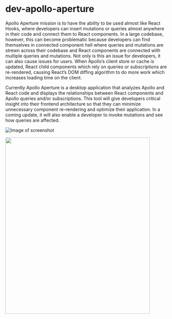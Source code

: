 # dev-apollo-aperture
Apollo Aperture mission is to have the ability to be used almost like React Hooks, where developers can insert mutations or queries almost anywhere in their code and connect them to React components. In a large codebase, however, this can become problematic because developers can find themselves in connected component hell where queries and mutations are strewn across their codebase and React components are connected with multiple queries and mutations. Not only is this an issue for developers, it can also cause issues for users. When Apollo’s client store or cache is updated, React child components which rely on queries or subscriptions are re-rendered, causing React’s DOM diffing algorithm to do more work which increases loading time on the client.

Currently Apollo Aperture is a desktop application that analyzes Apollo and React code and displays the relationships between React components and Apollo queries and/or subscriptions. This tool will give developers critical insight into their frontend architecture so that they can minimize unnecessary component re-rendering and optimize their application. In a coming update, it will also enable a developer to invoke mutations and see how queries are affected. 

![Image of screenshot](https://imgur.com/Ej1rp5u.png)

<img src="https://imgur.com/yLt9r5c.png"  width="450" height="550">